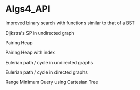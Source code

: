 # Algs4_API

Improved binary search with functions similar to that of a BST

Dijkstra's SP in undirected graph

Pairing Heap

Pairing Heap with index

Eulerian path / cycle in undirected graphs

Eulerian path / cycle in directed graphs

Range Minimum Query using Cartesian Tree
